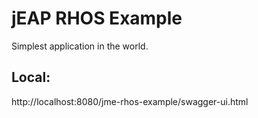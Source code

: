 # jEAP RHOS Example

Simplest application in the world.

## Local:

http://localhost:8080/jme-rhos-example/swagger-ui.html

